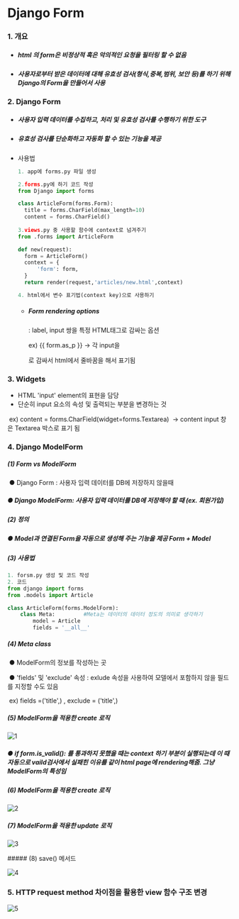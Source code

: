 # Django Form

### 1. 개요

- ##### html 의 form은 비정상적 혹은 악의적인 요청을 필터링 할 수 없음

- ##### 사용자로부터 받은 데이터에 대해 유효성 검사(형식,중복,범위, 보안 등)를 하기 위해 Django의 Form을 만들어서 사용

### 2. Django Form

- ##### 사용자 입력 데이터를 수집하고, 처리 및 유효성 검사를 수행하기 위한 도구

- ##### 유효성 검사를 단순화하고 자동화 할 수 있는 기능을 제공

- 사용법

  ```python
  1. app에 forms.py 파일 생성
  
  2.forms.py에 하기 코드 작성
  from Django import forms
  
  class ArticleForm(forms.Form):
  	title = forms.CharField(max_length=10)
  	content = forms.CharField()
  	
  3.views.py 중 사용할 함수에 context로 넘겨주기
  from .forms import ArticleForm
  
  def new(request):
  	form = ArticleForm()
  	context = {
  		'form': form,
  	}
  	return render(request,'articles/new.html',context)
  
  4. html에서 변수 표기법(context key)으로 사용하기
  ```

  - ##### Form rendering options

    : label, input 쌍을 특정 HTML태그로 감싸는 옵션

    ex) {{ form.as_p }} → 각 input을 <p>로 감싸서 html에서 줄바꿈을 해서 표기됨

### 3. Widgets

- HTML 'input' element의 표현을 담당
- 단순히 input 요소의 속성 및 출력되는 부분을 변경하는 것

​	ex) content = forms.CharField(widget=forms.Textarea)
​		→ content input 창은 Textarea 박스로 표기 됨

### 4. Django ModelForm

##### 	(1) Form vs ModelForm

​		● Django Form : 사용자 입력 데이터를 DB에 저장하지 않을때

##### 		● Django ModelForm: 사용자 입력 데이터를 DB에 저장해야 할 때 (ex. 회원가입)

##### 	(2) 정의

##### 		●  Model과 연결된 Form을 자동으로 생성해 주는 기능을 제공 Form + Model

##### 	(3) 사용법

```python
1. forsm.py 생성 및 코드 작성
2. 코드
from django import forms
from .models import Article

class ArticleForm(forms.ModelForm):
	class Meta: 		#Meta는 데이터의 데이터 정도의 의미로 생각하기
		model = Article
		fields = '__all__'
```

##### 	(4) Meta class

​		●  ModelForm의 정보를 작성하는 곳

​		●  'fields' 및 'exclude' 속성 : exlude 속성을 사용하여 모델에서 포함하지 않을 필드를 지정할 수도 있음

​	ex) fields =('title',) , exclude = ('title',)



##### 	(5) ModelForm을 적용한 create 로직

![1](https://github.com/JeongJonggil/TIL/assets/139416006/96a13f94-54c8-4580-a108-a9064c552409)


##### 		●  if form.is_valid(): 를 통과하지 못했을 때는 context 하기 부분이 실행되는데 이 때 자동으로 vaild검사에서 실패힌 이유를 같이 html page에 rendering해줌. 그냥 ModelForm의 특성임

##### 	(6) ModelForm을 적용한 create 로직

![2](https://github.com/JeongJonggil/TIL/assets/139416006/e556aeee-230f-4234-b5f6-b5fd3c5c8a3e)


##### 	(7) ModelForm을 적용한 update 로직

![3](https://github.com/JeongJonggil/TIL/assets/139416006/ab755998-2be6-46a1-9f92-c6e265a55ab2)


​#####	(8) save() 메서드

![4](https://github.com/JeongJonggil/TIL/assets/139416006/aad6260d-3fea-4957-8ee8-fee48c21f07b)


### 5. HTTP request method 차이점을 활용한 view 함수 구조 변경

![5](https://github.com/JeongJonggil/TIL/assets/139416006/024ecfc1-716e-45cc-8e3a-811cba0b21b9)
